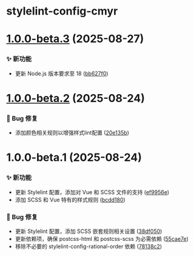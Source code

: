# stylelint-config-cmyr

# [1.0.0-beta.3](https://github.com/CaoMeiYouRen/stylelint-config-cmyr/compare/v1.0.0-beta.2...v1.0.0-beta.3) (2025-08-27)


### ✨ 新功能

* 更新 Node.js 版本要求至 18 ([bb627f0](https://github.com/CaoMeiYouRen/stylelint-config-cmyr/commit/bb627f0))

# [1.0.0-beta.2](https://github.com/CaoMeiYouRen/stylelint-config-cmyr/compare/v1.0.0-beta.1...v1.0.0-beta.2) (2025-08-24)


### 🐛 Bug 修复

* 添加颜色相关规则以增强样式lint配置 ([20e135b](https://github.com/CaoMeiYouRen/stylelint-config-cmyr/commit/20e135b))

# 1.0.0-beta.1 (2025-08-24)


### ✨ 新功能

* 更新 Stylelint 配置，添加对 Vue 和 SCSS 文件的支持 ([ef9956e](https://github.com/CaoMeiYouRen/stylelint-config-cmyr/commit/ef9956e))
* 添加 SCSS 和 Vue 特有的样式规则 ([bcdd180](https://github.com/CaoMeiYouRen/stylelint-config-cmyr/commit/bcdd180))


### 🐛 Bug 修复

* 更新 Stylelint 配置，添加 SCSS 嵌套规则相关设置 ([38df050](https://github.com/CaoMeiYouRen/stylelint-config-cmyr/commit/38df050))
* 更新依赖项，确保 postcss-html 和 postcss-scss 为必需依赖 ([55cae7e](https://github.com/CaoMeiYouRen/stylelint-config-cmyr/commit/55cae7e))
* 移除不必要的 stylelint-config-rational-order 依赖 ([78138c2](https://github.com/CaoMeiYouRen/stylelint-config-cmyr/commit/78138c2))
